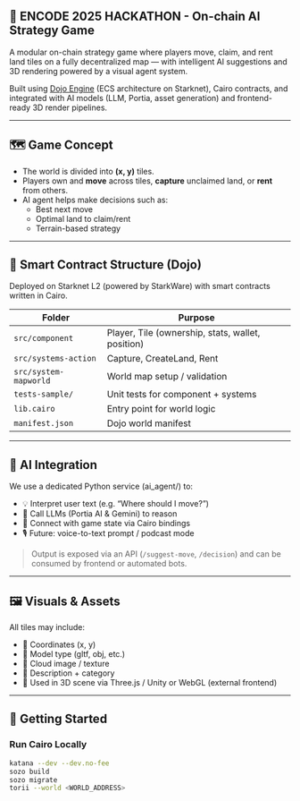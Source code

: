## 🧠 ENCODE 2025 HACKATHON - On-chain AI Strategy Game

A modular on-chain strategy game where players move, claim, and rent land tiles on a fully decentralized map — with intelligent AI suggestions and 3D rendering powered by a visual agent system.

Built using [Dojo Engine](https://github.com/dojoengine/dojo) (ECS architecture on Starknet), Cairo contracts, and integrated with AI models (LLM, Portia, asset generation) and frontend-ready 3D render pipelines.

---

## 🗺️ Game Concept

- The world is divided into **(x, y)** tiles.
- Players own and **move** across tiles, **capture** unclaimed land, or **rent** from others.
- AI agent helps make decisions such as:
  - Best next move
  - Optimal land to claim/rent
  - Terrain-based strategy

---

## 🔩 Smart Contract Structure (Dojo)

Deployed on Starknet L2 (powered by StarkWare) with smart contracts written in Cairo.

| Folder | Purpose |
|--------|---------|
| `src/component` | Player, Tile (ownership, stats, wallet, position) |
| `src/systems-action` | Capture, CreateLand, Rent |
| `src/system-mapworld` | World map setup / validation |
| `tests-sample/` | Unit tests for component + systems |
| `lib.cairo` | Entry point for world logic |
| `manifest.json` | Dojo world manifest |

---

## 🤖 AI Integration

We use a dedicated Python service (ai_agent/) to:

- 💡 Interpret user text (e.g. “Where should I move?”)
- 🧠 Call LLMs (Portia AI & Gemini) to reason
- 🔗 Connect with game state via Cairo bindings
- 🎙️ Future: voice-to-text prompt / podcast mode

> Output is exposed via an API (`/suggest-move`, `/decision`) and can be consumed by frontend or automated bots.

---

## 🖼️ Visuals & Assets

All tiles may include:
- 📍 Coordinates (x, y)
- 🧱 Model type (gltf, obj, etc.)
- 🌄 Cloud image / texture
- 📃 Description + category
- 🧩 Used in 3D scene via Three.js / Unity or WebGL (external frontend)

---

## 🚀 Getting Started

### Run Cairo Locally

```bash
katana --dev --dev.no-fee
sozo build
sozo migrate
torii --world <WORLD_ADDRESS>

